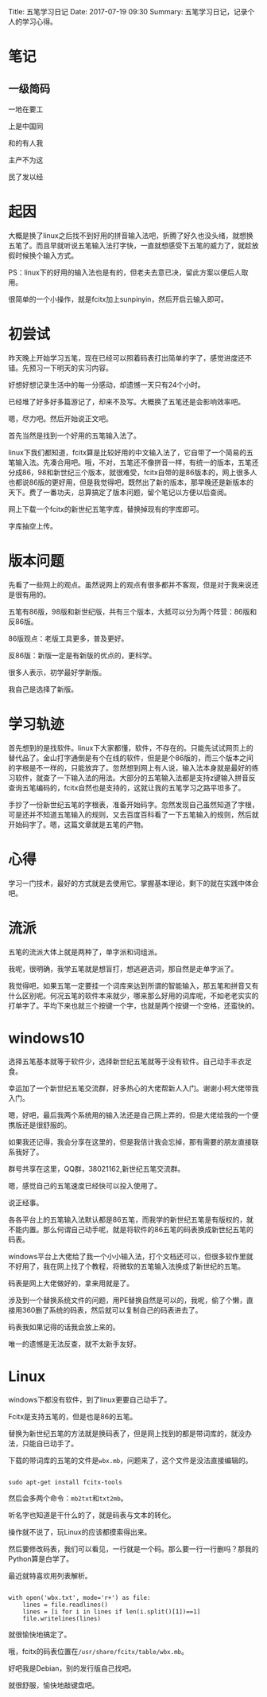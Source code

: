 Title: 五笔学习日记
Date: 2017-07-19 09:30
Summary: 五笔学习日记，记录个人的学习心得。

# 笔记

## 一级简码

一地在要工

上是中国同

和的有人我

主产不为这

民了发以经

# 起因

大概是换了linux之后找不到好用的拼音输入法吧，折腾了好久也没头绪，就想换五笔了。而且早就听说五笔输入法打字快，一直就想感受下五笔的威力了，就趁放假时候换个输入方式。

PS：linux下的好用的输入法也是有的，但老夫去意已决，留此方案以便后人取用。

很简单的一个小操作，就是fcitx加上sunpinyin，然后开启云输入即可。

# 初尝试

昨天晚上开始学习五笔，现在已经可以照着码表打出简单的字了，感觉进度还不错。先预习一下明天的实习内容。

好想好想记录生活中的每一分感动，却遗憾一天只有24个小时。

已经堆了好多好多篇游记了，却来不及写。大概换了五笔还是会影响效率吧。

嗯，尽力吧。然后开始说正文吧。

首先当然是找到一个好用的五笔输入法了。

linux下我们都知道，fcitx算是比较好用的中文输入法了，它自带了一个简易的五笔输入法。先凑合用吧。哦，不对，五笔还不像拼音一样，有统一的版本，五笔还分成86，98和新世纪三个版本，就很难受，fcitx自带的是86版本的，网上很多人也都说86版的更好用，但是我觉得吧，既然出了新的版本，那早晚还是新版本的天下。费了一番功夫，总算搞定了版本问题，留个笔记以方便以后查阅。

网上下载一个fcitx的新世纪五笔字库，替换掉现有的字库即可。

字库抽空上传。

# 版本问题

先看了一些网上的观点。虽然说网上的观点有很多都并不客观，但是对于我来说还是很有用的。

五笔有86版，98版和新世纪版，共有三个版本，大抵可以分为两个阵营：86版和反86版。

86版观点：老版工具更多，普及更好。

反86版：新版一定是有新版的优点的，更科学。

很多人表示，初学最好学新版。

我自己是选择了新版。

# 学习轨迹

首先想到的是找软件。linux下大家都懂，软件，不存在的。只能先试试网页上的替代品了。金山打字通倒是有个在线的软件，但是是个86版的，而三个版本之间的字根是不一样的，只能放弃了。忽然想到网上有人说，输入法本身就是最好的练习软件，就查了一下输入法的用法。大部分的五笔输入法都是支持z键输入拼音反查询五笔编码的，fcitx自然也是支持的，这就让我的五笔学习之路平坦多了。

手抄了一份新世纪五笔的字根表，准备开始码字。忽然发现自己虽然知道了字根，可是还并不知道五笔输入的规则，又去百度百科看了一下五笔输入的规则，然后就开始码字了。嗯，这篇文章就是五笔的产物。

# 心得

学习一门技术，最好的方式就是去使用它。掌握基本理论，剩下的就在实践中体会吧。

# 流派

五笔的流派大体上就是两种了，单字派和词组派。

我呢，很明确，我学五笔就是想盲打，想逃避选词，那自然是走单字派了。

我觉得吧，如果五笔一定要挂一个词库来达到所谓的智能输入，那五笔和拼音又有什么区别呢。何况五笔的软件本来就少，哪来那么好用的词库呢，不如老老实实的打单字了。平均下来也就三个按键一个字，也就是两个按键一个空格，还蛮快的。

# windows10

选择五笔基本就等于软件少，选择新世纪五笔就等于没有软件。自己动手丰衣足食。

幸运加了一个新世纪五笔交流群，好多热心的大佬帮新人入门。谢谢小柯大佬带我入门。

嗯，好吧，最后我两个系统用的输入法还是自己网上弄的，但是大佬给我的一个便携版还是很舒服的。

如果我还记得，我会分享在这里的，但是我佶计我会忘掉，那有需要的朋友直接联系我好了。

群号共享在这里，QQ群，38021162,新世纪五笔交流群。

嗯，感觉自己的五笔速度已经快可以投入使用了。

说正经事。

各各平台上的五笔输入法默认都是86五笔，而我学的新世纪五笔是有版权的，就不能内置。那么何谓自己动手呢，就是将软件的86五笔的码表换成新世纪五笔的码表。

windows平台上大佬给了我一个小小输入法，打个文档还可以，但很多软作里就不好用了，我在网上找了个教程，将微软的五笔输入法换成了新世纪的五笔。

码表是网上大佬做好的，拿来用就是了。

涉及到一个替换系统文件的问题，用PE替换自然是可以的，我呢，偷了个懒，直接用360删了系统的码表，然后就可以复制自己的码表进去了。

码表我如果记得的话我会放上来的。

唯一的遗憾是无法反查，就不太新手友好。

# Linux

windows下都没有软件，到了linux更要自己动手了。

Fcitx是支持五笔的，但是也是86的五笔。

替换为新世纪五笔的方法就是换码表了，但是网上找到的都是带词库的，就没办法，只能自已动手了。

下载的带词库的五笔的文件是`wbx.mb`，问题来了，这个文件是没法直接编辑的。

```

sudo apt-get install fcitx-tools

```

然后会多两个命令：`mb2txt`和`txt2mb`。

听名字也知道是干什么的了，就是码表与文本的转化。

操作就不说了，玩Linux的应该都摸索得出来。

然后要修改码表，我们可以看见，一行就是一个码。那么要一行一行删吗？那我的Python算是白学了。

最近就特喜欢用列表解析。

```

with open('wbx.txt', mode='r+') as file:
    lines = file.readlines()
    lines = [i for i in lines if len(i.split()[1])==1]
    file.writelines(lines)

```

就很愉快地搞定了。

哦，fcitx的码表位置在`/usr/share/fcitx/table/wbx.mb`。

好吧我是Debian，别的发行版自己找吧。

就很舒服，愉快地敲键盘吧。

